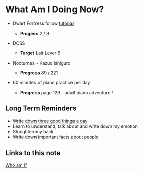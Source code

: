 # What Am I Doing Now?

- Dwarf Fortress follow [tutorial](https://df-walkthrough.readthedocs.io/en/latest/chapters/chap01-setup-starting.html)

  - **Progess** 2 / 9

- DCSS

  - **Target** Lair Lever 6

- Nocturnes - Kazuo Ishiguro

  - **Progress** 89 / 221

- 60 minutes of piano practice per day

  - **Progress** page 129 - adult piano adventure 1

## Long Term Reminders

- [Write down three good things a day](https://ggia.berkeley.edu/practice/three-good-things)
- Learn to understand, talk about and write down my emotion
- Straighten my back
- Write down important facts about people

## Links to this note

[Who am I?](index.md)
